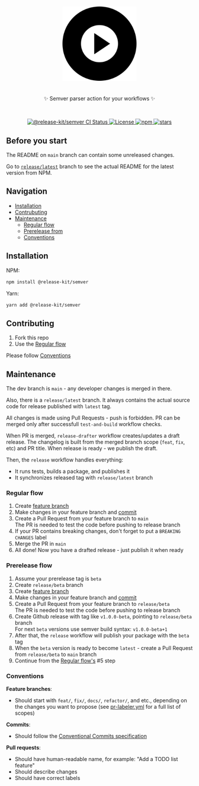 <p align="center">
  <img src="logo.svg" width="200" align="center" alt="Release Kit" style="max-width: 100%;" />
  <h1></h1>
  <p align="center">
    ✨ Semver parser action for your workflows ✨
  </p>
</p>
<br/>
<p align="center">
  <a href="https://github.com/release-kit/semver/actions?query=branch%3Amain">
    <img src="https://github.com/release-kit/semver/actions/workflows/test-and-build.yml/badge.svg?event=push&branch=main" alt="@release-kit/semver CI Status" />
  </a>
  <a href="https://opensource.org/licenses/MIT" rel="nofollow">
    <img src="https://img.shields.io/github/license/release-kit/semver" alt="License">
  </a>
  <a href="https://www.npmjs.com/package/@release-kit/semver" rel="nofollow">
    <img src="https://img.shields.io/npm/dw/@release-kit/semver.svg" alt="npm">
  </a>
  <a href="https://www.npmjs.com/package/@release-kit/semver" rel="nofollow">
    <img src="https://img.shields.io/github/stars/release-kit/semver" alt="stars">
  </a>
</p>

## Before you start

The README on `main` branch can contain some unreleased changes.

Go to [`release/latest`](https://github.com/release-kit/semver/tree/release/latest) branch to see the actual README for the latest version from NPM.

## Navigation

- [Installation](#installation)
- [Contrubuting](#contributing)
- [Maintenance](#maintenance)
  - [Regular flow](#regular-flow)
  - [Prerelease from](#prerelease-flow)
  - [Conventions](#conventions)

## Installation

NPM:

```sh
npm install @release-kit/semver
```

Yarn:

```sh
yarn add @release-kit/semver
```

## Contributing

1. Fork this repo
2. Use the [Regular flow](#regular-flow)

Please follow [Conventions](#conventions)

## Maintenance

The dev branch is `main` - any developer changes is merged in there.

Also, there is a `release/latest` branch. It always contains the actual source code for release published with `latest` tag.

All changes is made using Pull Requests - push is forbidden. PR can be merged only after successfull `test-and-build` workflow checks.

When PR is merged, `release-drafter` workflow creates/updates a draft release. The changelog is built from the merged branch scope (`feat`, `fix`, etc) and PR title. When release is ready - we publish the draft.

Then, the `release` workflow handles everything:

- It runs tests, builds a package, and publishes it
- It synchronizes released tag with `release/latest` branch

### Regular flow

1. Create [feature branch](#conventions)
2. Make changes in your feature branch and [commit](#conventions)
3. Create a Pull Request from your feature branch to `main`  
   The PR is needed to test the code before pushing to release branch
4. If your PR contains breaking changes, don't forget to put a `BREAKING CHANGES` label
5. Merge the PR in `main`
6. All done! Now you have a drafted release - just publish it when ready

### Prerelease flow

1. Assume your prerelease tag is `beta`
2. Create `release/beta` branch
3. Create [feature branch](#conventions)
4. Make changes in your feature branch and [commit](#conventions)
5. Create a Pull Request from your feature branch to `release/beta`  
   The PR is needed to test the code before pushing to release branch
6. Create Github release with tag like `v1.0.0-beta`, pointing to `release/beta` branch  
   For next `beta` versions use semver build syntax: `v1.0.0-beta+1`  
7. After that, the `release` workflow will publish your package with the `beta` tag
8. When the `beta` version is ready to become `latest` - create a Pull Request from `release/beta` to `main` branch
9. Continue from the [Regular flow's](#regular-flow) #5 step

### Conventions

**Feature branches**:
- Should start with `feat/`, `fix/`, `docs/`, `refactor/`, and etc., depending on the changes you want to propose (see [pr-labeler.yml](./.github/pr-labeler.yml) for a full list of scopes)

**Commits**:
- Should follow the [Conventional Commits specification](https://www.conventionalcommits.org)

**Pull requests**:
- Should have human-readable name, for example: "Add a TODO list feature"
- Should describe changes
- Should have correct labels
